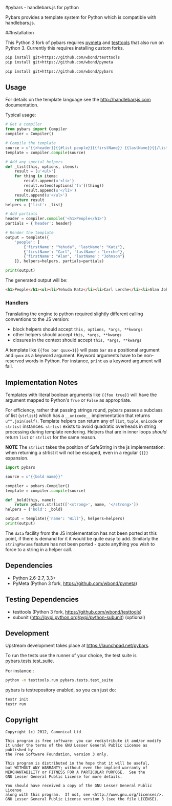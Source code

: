 #pybars - handlebars.js for python

Pybars provides a template system for Python which is compatible with
handlebars.js.

##Installation

This Python 3 fork of pybars requires [pymeta](https://launchpad.com/pymeta)
and [testtools](https://github.com/testing-cabal/testtools) that also run on
Python 3. Currently this requires installing custom forks.

```bash
pip install git+https://github.com/wbond/testtools
pip install git+https://github.com/wbond/pymeta

pip install git+https://github.com/wbond/pybars
```

## Usage

For details on the template language see the http://handlebarsjs.com
documentation.

Typical usage:

```python
# Get a compiler
from pybars import Compiler
compiler = Compiler()

# Compile the template
source = u"{{>header}}{{#list people}}{{firstName}} {{lastName}}{{/list}}"
template = compiler.compile(source)

# Add any special helpers
def _list(this, options, items):
    result = [u'<ul>']
    for thing in items:
        result.append(u'<li>')
        result.extend(options['fn'](thing))
        result.append(u'</li>')
    result.append(u'</ul>')
    return result
helpers = {'list': _list}

# Add partials
header = compiler.compile('<h1>People</h1>')
partials = {'header': header}

# Render the template
output = template({
    'people': [
        {'firstName': "Yehuda", 'lastName': "Katz"},
        {'firstName': "Carl", 'lastName': "Lerche"},
        {'firstName': "Alan", 'lastName': "Johnson"}
    ]}, helpers=helpers, partials=partials)

print(output)
```

The generated output will be:

```html
<h1>People</h1><ul><li>Yehuda Katz</li><li>Carl Lerche</li><li>Alan Johnson</li></ul>
```

### Handlers

Translating the engine to python required slightly different calling
conventions to the JS version:

* block helpers should accept `this, options, *args, **kwargs`
* other helpers should accept `this, *args, **kwargs`
* closures in the context should accept `this, *args, **kwargs`

A template like `{{foo bar quux=1}}` will pass `bar` as a positional argument and
`quux` as a keyword argument. Keyword arguments have to be non-reserved words in
Python. For instance, `print` as a keyword argument will fail.

## Implementation Notes

Templates with literal boolean arguments like `{{foo true}}` will have the
argument mapped to Python's `True` or `False` as appropriate.

For efficiency, rather that passing strings round, pybars passes a subclass of
list (`strlist`) which has a `__unicode__` implementation that returns
`u"".join(self)`. Template helpers can return any of `list`, `tuple`, `unicode` or
`strlist` instances. `strlist` exists to avoid quadratic overheads in string
processing during template rendering. Helpers that are in inner loops *should*
return `list` or `strlist` for the same reason.

**NOTE** The `strlist` takes the position of SafeString in the js implementation:
when returning a strlist it will not be escaped, even in a regular `{{}}`
expansion.

```python
import pybars

source = u"{{bold name}}"

compiler = pybars.Compiler()
template = compiler.compile(source)

def _bold(this, name):
    return pybars.strlist(['<strong>', name, '</strong>'])
helpers = {'bold': _bold}

output = template({'name': 'Will'}, helpers=helpers)
print(output)
```

The `data` facility from the JS implementation has not been ported at this
point, if there is demand for it it would be quite easy to add. Similarly
the `stringParams` feature has not been ported - quote anything you wish to force
to a string in a helper call.

## Dependencies

* Python 2.6-2.7, 3.3+
* PyMeta (Python 3 fork, https://github.com/wbond/pymeta)

## Testing Dependencies

* testtools (Python 3 fork, https://github.com/wbond/testtools)
* subunit (http://pypi.python.org/pypi/python-subunit) (optional)

## Development

Upstream development takes place at https://launchpad.net/pybars.

To run the tests use the runner of your choice, the test suite is
pybars.tests.test_suite.

For instance::

```bash
python -m testtools.run pybars.tests.test_suite
```

pybars is testrepository enabled, so you can just do:

```bash
testr init
testr run
```

## Copyright

```
Copyright (c) 2012, Canonical Ltd

This program is free software: you can redistribute it and/or modify
it under the terms of the GNU Lesser General Public License as published by
the Free Software Foundation, version 3 only.

This program is distributed in the hope that it will be useful,
but WITHOUT ANY WARRANTY; without even the implied warranty of
MERCHANTABILITY or FITNESS FOR A PARTICULAR PURPOSE.  See the
GNU Lesser General Public License for more details.

You should have received a copy of the GNU Lesser General Public License
along with this program.  If not, see <http://www.gnu.org/licenses/>.
GNU Lesser General Public License version 3 (see the file LICENSE).
```